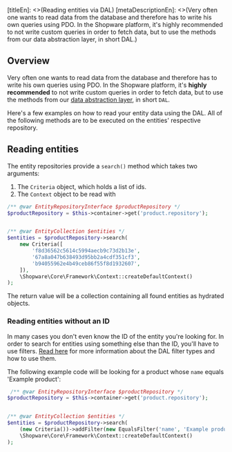 [titleEn]: <>(Reading entities via DAL)
[metaDescriptionEn]: <>(Very often one wants to read data from the database and therefore has to write his own queries using PDO. In the Shopware platform, it's highly recommended to not write custom queries in order to fetch data, but to use the methods from our data abstraction layer, in short DAL.)

## Overview

Very often one wants to read data from the database and therefore has to write his own queries using PDO.
In the Shopware platform, it's **highly recommended** to not write custom queries in order to fetch data, but
to use the methods from our [data abstraction layer](./../2-internals/1-core/20-data-abstraction-layer/__categoryInfo.md), in short `DAL`.

Here's a few examples on how to read your entity data using the DAL.
All of the following methods are to be executed on the entities' respective repository.

## Reading entities

The entity repositories provide a `search()` method which takes two arguments:

1. The `Criteria` object, which holds a list of ids.
2. The `Context` object to be read with

```php
/** @var EntityRepositoryInterface $productRepository */
$productRepository = $this->container->get('product.repository');


/** @var EntityCollection $entities */
$entities = $productRepository->search(
    new Criteria([
        'f8d36562c5614c5994aecb9c73d2b13e',
        '67a8a047b638493d95bb2a4cdf351cf3',
        'b94055962e4b49ceb86f55f8d1932607',
    ]),
    \Shopware\Core\Framework\Context::createDefaultContext()
);
```

The return value will be a collection containing all found entities as hydrated objects.

### Reading entities without an ID

In many cases you don't even know the ID of the entity you're looking for.
In order to search for entities using something else than the ID, you'll have to use filters.
[Read here](./../2-internals/1-core/20-data-abstraction-layer/020-search.md#Filter) for more information about the DAL filter types and how to use them.

The following example code will be looking for a product whose `name` equals 'Example product':

```php
 /** @var EntityRepositoryInterface $productRepository */
$productRepository = $this->container->get('product.repository');


/** @var EntityCollection $entities */
$entities = $productRepository->search(
    (new Criteria())->addFilter(new EqualsFilter('name', 'Example product')),
    \Shopware\Core\Framework\Context::createDefaultContext()
);
```
